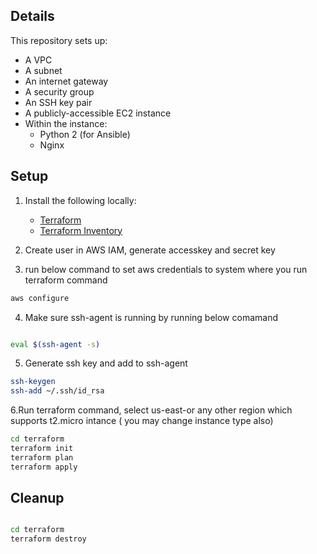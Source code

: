 ## Details

This repository sets up:

* A VPC
* A subnet
* An internet gateway
* A security group
* An SSH key pair
* A publicly-accessible EC2 instance
* Within the instance:
   * Python 2 (for Ansible)
   * Nginx

## Setup

1. Install the following locally:
    * [Terraform](https://www.terraform.io/)
    * [Terraform Inventory](https://github.com/adammck/terraform-inventory)
     
2. Create user in AWS IAM, generate accesskey and secret key

3. run below command to set aws credentials to system where you run terraform command
```sh
aws configure
```
4. Make sure ssh-agent is running by running below comamand
```sh

eval $(ssh-agent -s)

```
5. Generate ssh key and add to ssh-agent

```sh
ssh-keygen
ssh-add ~/.ssh/id_rsa

```

6.Run terraform command, select us-east-or any other region which supports t2.micro intance ( you may change instance type also)
```sh
cd terraform
terraform init
terraform plan
terraform apply
```
## Cleanup

```sh

cd terraform
terraform destroy

```
